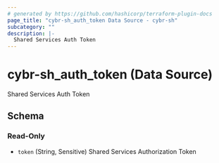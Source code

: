```yaml
---
# generated by https://github.com/hashicorp/terraform-plugin-docs
page_title: "cybr-sh_auth_token Data Source - cybr-sh"
subcategory: ""
description: |-
  Shared Services Auth Token
---
```


# cybr-sh_auth_token (Data Source)

Shared Services Auth Token



<!-- schema generated by tfplugindocs -->
## Schema

### Read-Only

- `token` (String, Sensitive) Shared Services Authorization Token
